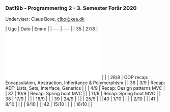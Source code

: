 ### Dat19b - Programmering 2 - 3. Semester Forår 2020
Underviser: Claus Bove, clbo@kea.dk


| Uge | Dato | Emne | 
| --- | --- |
| 35  	| 27/8  | ![Introduktion til Programering 2](intro.md) | 
|     	| 28/8 	| OOP recap: Encapsulation, Abstraction, Inheritance & Polymorphism | 
| 36  	| 3/9	| Recap: ADT: Lists, Sets, Interface, Generics |
|     	| 4/9 	| Recap: Design patterns MVC |
| 37  	| 10/9 	| Recap: Spring boot MVC |
|  	| 11/9 	| Recap: Spring boot MVC |
| 38 	| 17/9 	| |
|  	| 18/9 	| | 
| 39 	| 24/9 	| |
|  	| 25/9 	| |
|40  	| 1/10 	| |
|  	| 2/10 	| | 
|41  	| 8/10 	| |
|  	| 9/10 	| | 
|42  	| 15/10 | |
|  	| 16/10 | |





